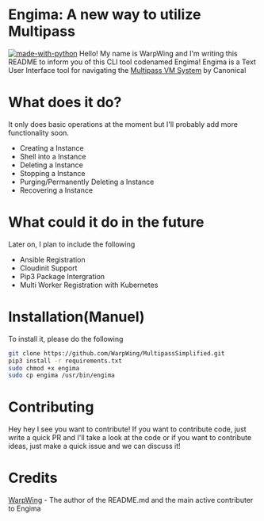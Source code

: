 # Engima: A new way to utilize Multipass
 [![made-with-python](https://img.shields.io/badge/Made%20with-Python-1f425f.svg)](https://www.python.org/) 
Hello! My name is WarpWing and I'm writing this README to inform you of this CLI tool codenamed Engima! Engima is a Text User Interface tool for navigating the [Multipass VM System](https://multipass.run/) by Canonical

# What does it do? 
It only does basic operations at the moment but I'll probably add more functionality soon. 
- Creating a Instance
- Shell into a Instance
- Deleting a Instance
- Stopping a Instance
- Purging/Permanently Deleting a Instance
- Recovering a Instance
# What could it do in the future
Later on, I plan to include the following 
- Ansible Registration 
- Cloudinit Support 
- Pip3 Package Intergration 
- Multi Worker Registration with Kubernetes
# Installation(Manuel)
To install it, please do the following 
```sh
git clone https://github.com/WarpWing/MultipassSimplified.git
pip3 install -r requirements.txt 
sudo chmod +x engima 
sudo cp engima /usr/bin/engima
```
# Contributing
Hey hey I see you want to contribute! If you want to contribute code, just write a quick PR and I'll take a look at the code or if you want to contribute ideas, just make a quick issue and we can discuss it!
# Credits
[WarpWing](https://github.com/WarpWing) - The author of the README.md and the main active contributer to Engima